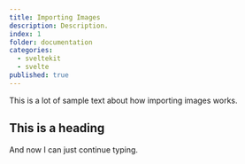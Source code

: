 ```yaml
---
title: Importing Images
description: Description.
index: 1
folder: documentation
categories:
  - sveltekit
  - svelte
published: true
---
```


This is a lot of sample text about how importing images works.

## This is a heading
And now I can just continue typing.
